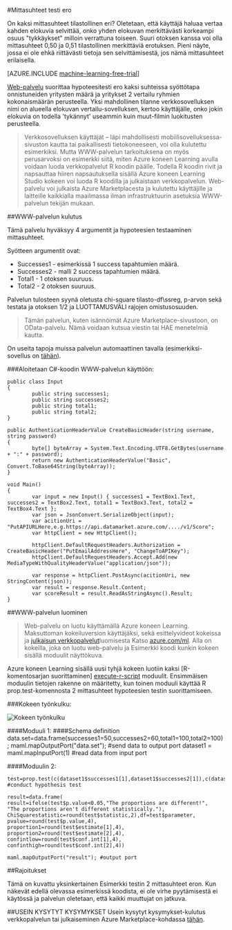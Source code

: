 <properties 
    pageTitle="Ero mittasuhteet testin | Microsoft Azure" 
    description="Mittasuhteet testi ero" 
    services="machine-learning" 
    documentationCenter="" 
    authors="aniedea" 
    manager="jhubbard" 
    editor="cgronlun"/>

<tags 
    ms.service="machine-learning" 
    ms.workload="data-services" 
    ms.tgt_pltfrm="na" 
    ms.devlang="na" 
    ms.topic="article" 
    ms.date="09/12/2016" 
    ms.author="aniedea"/> 


#<a name="difference-in-proportions-test"></a>Mittasuhteet testi ero


On kaksi mittasuhteet tilastollinen eri? Oletetaan, että käyttäjä haluaa vertaa kahden elokuvia selvittää, onko yhden elokuvan merkittävästi korkeampi osuus "tykkäykset" milloin verrattuna toiseen. Suuri otoksen kanssa voi olla mittasuhteet 0,50 ja 0,51 tilastollinen merkittäviä erotuksen. Pieni näyte, jossa ei ole ehkä riittävästi tietoja sen selvittämisestä, jos nämä mittasuhteet erilaisella. 


[AZURE.INCLUDE [machine-learning-free-trial](../../includes/machine-learning-free-trial.md)]

[Web-palvelu]( https://datamarket.azure.com/dataset/aml_labs/prop_test) suorittaa hypoteesitesti ero kaksi suhteissa syöttötapa onnistuneiden yritysten määrä ja yritykset 2 vertailu ryhmien kokonaismäärän perusteella. Yksi mahdollinen tilanne verkkosovelluksen nimi on alueella elokuvan vertailu-sovelluksen, kertoo käyttäjälle, onko jokin elokuvia on todella 'tykännyt' useammin kuin muut-filmin luokitusten perusteella.

>Verkkosovelluksen käyttäjät – läpi mahdollisesti mobiilisovelluksessa-sivuston kautta tai paikallisesti tietokoneeseen, voi olla kulutettu esimerkiksi. Mutta WWW-palvelun tarkoituksena on myös perusarvoksi on esimerkki siitä, miten Azure koneen Learning avulla voidaan luoda verkkopalvelut R koodin päälle. Todella R koodin rivit ja napsauttaa hiiren napsautuksella sisällä Azure koneen Learning Studio kokeen voi luoda R koodilla ja julkaistaan verkkopalvelun. Web-palvelu voi julkaista Azure Marketplacesta ja kulutettu käyttäjille ja laitteille kaikkialla maailmassa ilman infrastruktuurin asetuksia WWW-palvelun tekijän mukaan.


##<a name="consumption-of-web-service"></a>WWW-palvelun kulutus

Tämä palvelu hyväksyy 4 argumentit ja hypoteesien testaaminen mittasuhteet.

Syötteen argumentit ovat:

* Successes1 - esimerkissä 1 success tapahtumien määrä.
* Successes2 - malli 2 success tapahtumien määrä.
* Total1 - 1 otoksen suuruus.
* Total2 - 2 otoksen suuruus.

Palvelun tulosteen syynä oletusta chi-square tilasto-df\ssreg, p-arvon sekä testata ja otoksen 1/2 ja LUOTTAMUSVÄLI rajojen omistusosuuden.

>Tämän palvelun, kuten isännöimät Azure Marketplace-sivustoon, on OData-palvelu. Nämä voidaan kutsua viestin tai HAE menetelmiä kautta. 

On useita tapoja muissa palvelun automaattinen tavalla (esimerkiksi-sovellus on [tähän](http://microsoftazuremachinelearning.azurewebsites.net/DifferenceInProportionsTest.aspx )).

###<a name="starting-c-code-for-web-service-consumption"></a>Aloitetaan C#-koodin WWW-palvelun käyttöön:

    public class Input
    {
            public string successes1;
            public string successes2;
            public string total1;
            public string total2;
    }
    
    public AuthenticationHeaderValue CreateBasicHeader(string username, string password)
    {
            byte[] byteArray = System.Text.Encoding.UTF8.GetBytes(username + ":" + password);
            return new AuthenticationHeaderValue("Basic", Convert.ToBase64String(byteArray));
    }

    void Main()
    {
            var input = new Input() { successes1 = TextBox1.Text, successes2 = TextBox2.Text, total1 = TextBox3.Text, total2 = TextBox4.Text };
            var json = JsonConvert.SerializeObject(input);
            var acitionUri = "PutAPIURLHere,e.g.https://api.datamarket.azure.com/..../v1/Score";
            var httpClient = new HttpClient();
    
            httpClient.DefaultRequestHeaders.Authorization = CreateBasicHeader("PutEmailAddressHere", "ChangeToAPIKey");
            httpClient.DefaultRequestHeaders.Accept.Add(new MediaTypeWithQualityHeaderValue("application/json"));
    
            var response = httpClient.PostAsync(acitionUri, new StringContent(json));
            var result = response.Result.Content;
            var scoreResult = result.ReadAsStringAsync().Result;
    }


##<a name="creation-of-web-service"></a>WWW-palvelun luominen

>Web-palvelu on luotu käyttämällä Azure koneen Learning. Maksuttoman kokeiluversion käyttäjäksi, sekä esittelyvideot kokeissa ja [julkaisun verkkopalvelut](machine-learning-publish-a-machine-learning-web-service.md)luomisesta Katso [azure.com/ml](http://azure.com/ml). Alla on kokeilla, joka on luotu web-palvelu ja Esimerkki koodi kunkin kokeen sisällä moduulit näyttökuva.

Azure koneen Learning sisällä uusi tyhjä kokeen luotiin kaksi [R-komentosarjan suorittaminen] [ execute-r-script] moduulit. Ensimmäisen moduulin tietojen rakenne on määritetty, kun toinen moduuli käyttää R prop.test-komennosta 2 mittasuhteet hypoteesien testin suorittamiseen. 


###<a name="experiment-flow"></a>Kokeen työnkulku:

![Kokeen työnkulku][2]


####<a name="module-1"></a>Moduuli 1:
    ####Schema definition  
    data.set=data.frame(successes1=50,successes2=60,total1=100,total2=100);
    maml.mapOutputPort("data.set"); #send data to output port
    dataset1 = maml.mapInputPort(1) #read data from input port
    

####<a name="module-2"></a>Moduulin 2:

    test=prop.test(c(dataset1$successes1[1],dataset1$successes2[1]),c(dataset1$total1[1],dataset1$total2[1])) #conduct hypothesis test

    result=data.frame(
    result=ifelse(test$p.value<0.05,"The proportions are different!",
    "The proportions aren't different statistically."),
    ChiSquarestatistic=round(test$statistic,2),df=test$parameter,
    pvalue=round(test$p.value,4),
    proportion1=round(test$estimate[1],4),
    proportion2=round(test$estimate[2],4),
    confintlow=round(test$conf.int[1],4),
    confinthigh=round(test$conf.int[2],4)) 

    maml.mapOutputPort("result"); #output port
    

##<a name="limitations"></a>Rajoitukset 

Tämä on kuvattu yksinkertainen Esimerkki testin 2 mittasuhteet eron. Kun näkevät edellä olevassa esimerkissä koodista, ei ole virhe pyytämisestä ei käytössä ja palvelun oletetaan, että kaikki muuttujat on jatkuva.

##<a name="faq"></a>USEIN KYSYTYT KYSYMYKSET
Usein kysytyt kysymykset-kulutus verkkopalvelun tai julkaiseminen Azure Marketplace-kohdassa [tähän](machine-learning-marketplace-faq.md).

[1]: ./media/machine-learning-r-csharp-difference-in-two-proportions/hyptest-img1.png
[2]: ./media/machine-learning-r-csharp-difference-in-two-proportions/hyptest-img2.png


<!-- Module References -->
[execute-r-script]: https://msdn.microsoft.com/library/azure/30806023-392b-42e0-94d6-6b775a6e0fd5/
 
